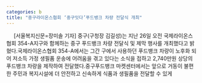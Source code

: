 ```yaml
---
categories: b
title: "중구라이온스협회 ‘중구잇다’푸드뱅크 차량 전달식 개최"
---
```

&nbsp;&nbsp;&nbsp;&nbsp; [서울복지신문=장미솔 기자] 중구(구청장 김길성)는 지난 26일 오전 국제라이온스협회 354-A지구와 함께하는 중구 푸드뱅크 차량 전달식 및 제막 행사를 개최했다고 밝혔다.국제라이온스협회 354-A에서는 그간 구에서 사용하던 푸드뱅크 차량이 노후화 되어 저소득 가정 생필품 운송에 어려움을 겪고 있다는 소식을 접하고 2,740만원 상당의 푸드뱅크 차량을 제작하여 전달했다.중구푸드뱅크 마켓센터에서는 앞으로 거동이 불편한 주민과 복지시설에 더 안전하고 신속하게 식품과 생필품을 전달할 수 있게 
